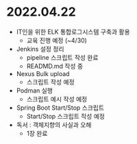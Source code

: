 # 2022.04.22

- IT인을 위한 ELK 통합로그시스템 구축과 활용
  - 교육 진행 예정 (~4/30)
- Jenkins 설정 정리
	- pipeline 스크립트 작성 완료
  - READMD.md 작성 중
- Nexus Bulk upload
  - 스크립트 작성 예정
- Podman 실행
  - 스크립트 예시 작성 예정
- Spring Boot Start/Stop 스크립트
  - Start/Stop 스크립트 작성 예정
- 독서 : 객체지향의 사실과 오해
  - 1장 완료
